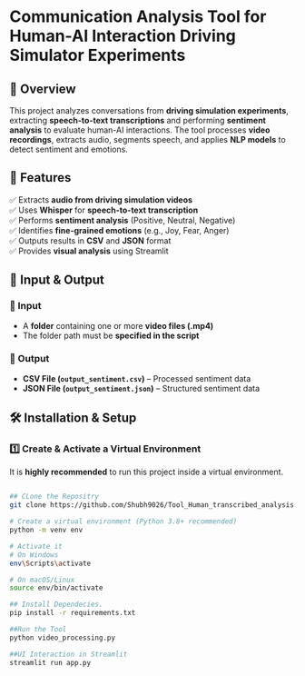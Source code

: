 # Communication Analysis Tool for Human-AI Interaction Driving Simulator Experiments  

## 📌 Overview  
This project analyzes conversations from **driving simulation experiments**, extracting **speech-to-text transcriptions** and performing **sentiment analysis** to evaluate human-AI interactions. The tool processes **video recordings**, extracts audio, segments speech, and applies **NLP models** to detect sentiment and emotions.  

## 🚀 Features  
✅ Extracts **audio from driving simulation videos**  
✅ Uses **Whisper** for **speech-to-text transcription**  
✅ Performs **sentiment analysis** (Positive, Neutral, Negative)  
✅ Identifies **fine-grained emotions** (e.g., Joy, Fear, Anger)  
✅ Outputs results in **CSV** and **JSON** format  
✅ Provides **visual analysis** using Streamlit  

## 📂 Input & Output  
### 🔹 Input  
- A **folder** containing one or more **video files (.mp4)**  
- The folder path must be **specified in the script**  

### 🔹 Output  
- **CSV File (`output_sentiment.csv`)** – Processed sentiment data  
- **JSON File (`output_sentiment.json`)** – Structured sentiment data  

## 🛠 Installation & Setup  
### 1️⃣ Create & Activate a Virtual Environment  
It is **highly recommended** to run this project inside a virtual environment.  




```bash

## CLone the Repositry
git clone https://github.com/Shubh9026/Tool_Human_transcribed_analysis.git

# Create a virtual environment (Python 3.8+ recommended)
python -m venv env  

# Activate it  
# On Windows  
env\Scripts\activate  

# On macOS/Linux  
source env/bin/activate  

## Install Dependecies.
pip install -r requirements.txt

##Run the Tool
python video_processing.py

##UI Interaction in Streamlit
streamlit run app.py  


